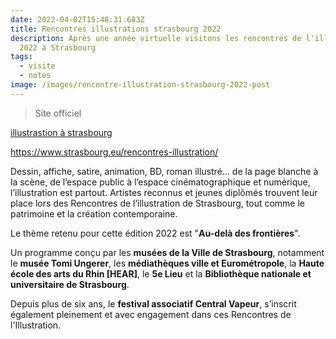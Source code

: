 ```yaml
---
date: 2022-04-02T15:48:31.683Z
title: Rencontres illustrations strasbourg 2022
description: Après une année virtuelle visitons les rencontres de l'illustration
  2022 à Strasbourg
tags:
  - visite
  - notes
image: /images/rencontre-illustration-strasbourg-2022-post
---
```

> Site officiel

[illustrastion à strasbourg](https://www.strasbourg.eu/rencontres-illustration/#illustrations)

<https://www.strasbourg.eu/rencontres-illustration/>

Dessin, affiche, satire, animation, BD, roman illustré… de la page blanche à la scène, de l’espace public à l’espace cinématographique et numérique, l’illustration est partout. Artistes reconnus et jeunes diplômés trouvent leur place lors des Rencontres de l’illustration de Strasbourg, tout comme le patrimoine et la création contemporaine.

Le thème retenu pour cette édition 2022 est "**Au-delà des frontières**".

Un programme conçu par les **musées de la Ville de Strasbourg**, notamment le **musée Tomi Ungerer**, les **médiathèques ville et Eurométropole**, la **Haute école des arts du Rhin [HEAR]**, le **5e Lieu** et la **Bibliothèque nationale et universitaire de Strasbourg**.

Depuis plus de six ans, le **festival associatif Central Vapeur**, s’inscrit également pleinement et avec engagement dans ces Rencontres de l'Illustration.
